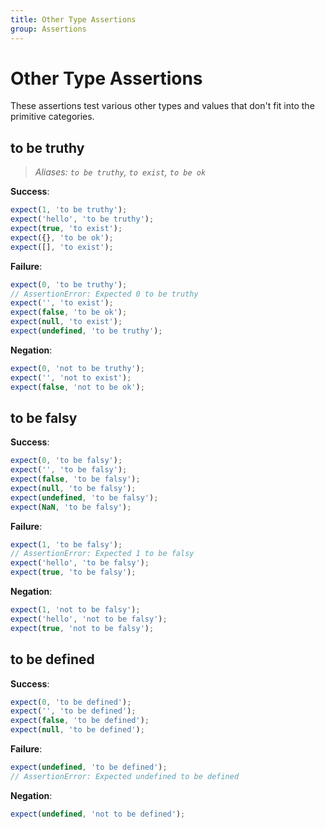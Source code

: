 ```yaml
---
title: Other Type Assertions
group: Assertions
---
```


# Other Type Assertions

These assertions test various other types and values that don't fit into the primitive categories.

## to be truthy

> _Aliases: `to be truthy`, `to exist`, `to be ok`_

**Success**:

```js
expect(1, 'to be truthy');
expect('hello', 'to be truthy');
expect(true, 'to exist');
expect({}, 'to be ok');
expect([], 'to exist');
```

**Failure**:

```js
expect(0, 'to be truthy');
// AssertionError: Expected 0 to be truthy
expect('', 'to exist');
expect(false, 'to be ok');
expect(null, 'to exist');
expect(undefined, 'to be truthy');
```

**Negation**:

```js
expect(0, 'not to be truthy');
expect('', 'not to exist');
expect(false, 'not to be ok');
```

## to be falsy

**Success**:

```js
expect(0, 'to be falsy');
expect('', 'to be falsy');
expect(false, 'to be falsy');
expect(null, 'to be falsy');
expect(undefined, 'to be falsy');
expect(NaN, 'to be falsy');
```

**Failure**:

```js
expect(1, 'to be falsy');
// AssertionError: Expected 1 to be falsy
expect('hello', 'to be falsy');
expect(true, 'to be falsy');
```

**Negation**:

```js
expect(1, 'not to be falsy');
expect('hello', 'not to be falsy');
expect(true, 'not to be falsy');
```

## to be defined

**Success**:

```js
expect(0, 'to be defined');
expect('', 'to be defined');
expect(false, 'to be defined');
expect(null, 'to be defined');
```

**Failure**:

```js
expect(undefined, 'to be defined');
// AssertionError: Expected undefined to be defined
```

**Negation**:

```js
expect(undefined, 'not to be defined');
```
